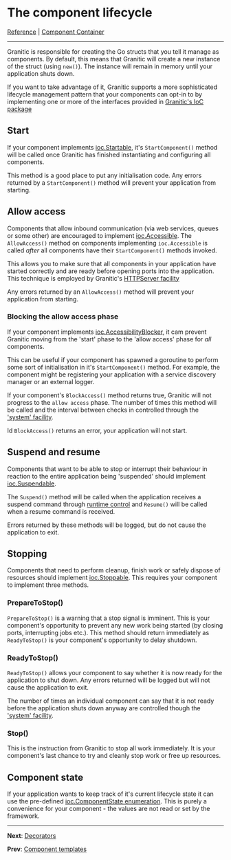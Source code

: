 # The component lifecycle
[Reference](README.md) | [Component Container](ioc-index.md)

---
Granitic is responsible for creating the Go structs that you tell it manage as components. By default, this means that
Granitic will create a new instance of the struct (using `new()`). The instance will remain in memory until your application 
shuts down.

If you want to take advantage of it, Granitic supports a more sophisticated lifecycle management pattern that your
components can opt-in to by implementing one or more of the interfaces provided in 
[Granitic's IoC package](https://godoc.org/github.com/graniticio/granitic/v2/ioc)


## Start

If your component implements [ioc.Startable](https://godoc.org/github.com/graniticio/granitic/v2/ioc#Startable), it's 
`StartComponent()` method will be called once Granitic has finished instantiating and configuring all
components.

This method is a good place to put any initialisation code. Any errors returned by a `StartComponent()` method will
prevent your application from starting.

## Allow access

Components that allow inbound communication (via web services, queues or some other) are encouraged to implement
[ioc.Accessible](https://godoc.org/github.com/graniticio/granitic/v2/ioc#Accessible). The `AllowAccess()` method
on components implementing `ioc.Accessible` is called _after_ all components have their `StartComponent()` methods
invoked.

This allows you to make sure that all components in your application have started correctly and are ready before opening
ports into the application. This technique is employed by Granitic's [HTTPServer facility](fac-http-server.md)

Any errors returned by an `AllowAccess()` method will prevent your application from starting.


### Blocking the allow access phase

If your component implements [ioc.AccessibilityBlocker](https://godoc.org/github.com/graniticio/granitic/v2/ioc#AccessibilityBlocker),
it cam prevent Granitic moving from the 'start' phase to the 'allow access' phase for _all_ components.

This can be useful if your component has spawned a goroutine to perform some sort of initialisation in it's `StartComponent()`
method. For example, the component might be registering your application with a service discovery manager or an external
logger.

If your component's `BlockAccess()` method returns true, Granitic will not progress to the `allow access` phase. The 
number of times this method will be called and the interval between checks in controlled through the ['system' facility](adm-system.md).

Id `BlockAccess()` returns an error, your application will not start.


## Suspend and resume

Components that want to be able to stop or interrupt their behaviour in reaction to the entire application being 
'suspended' should implement [ioc.Suspendable](https://godoc.org/github.com/graniticio/granitic/v2/ioc#Suspendable).

The `Suspend()` method will be called when the application receives a suspend command through [runtime control](rtc-index.md) 
and `Resume()` will be called when a resume command is received. 

Errors returned by these methods will be logged, but do not cause the application to exit. 

## Stopping

Components that need to perform cleanup, finish work or safely dispose of resources should implement
[ioc.Stoppable](https://godoc.org/github.com/graniticio/granitic/v2/ioc#Stoppable). This requires your component to implement
three methods.

### PrepareToStop()

`PrepareToStop()` is a warning that a stop signal is imminent. This is your component's opportunity to prevent any new
work being started (by closing ports, interrupting jobs etc.). This method should return immediately as `ReadyToStop()`
is your component's opportunity to delay shutdown.

### ReadyToStop()

`ReadyToStop()` allows your component to say whether it is now ready for the application to shut down. Any errors
returned will be logged but will not cause the application to exit.

The number of times an individual component can say that it is not ready before the application shuts down anyway are
controlled though the ['system' facility](adm-system.md).


### Stop()

This is the instruction from Granitic to stop all work immediately. It is your component's last chance to try and 
cleanly stop work or free up resources.

## Component state

If your application wants to keep track of it's current lifecycle state it can use the pre-defined 
[ioc.ComponentState enumeration](https://godoc.org/github.com/graniticio/granitic/v2/ioc#ComponentState). This is
purely a convenience for your component - the values are not read or set by the framework.

---
**Next**: [Decorators](ioc-decorators.md)

**Prev**: [Component templates](ioc-templates.md)
